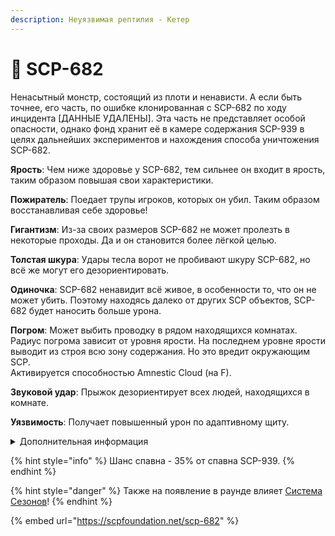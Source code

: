 ```yaml
---
description: Неуязвимая рептилия - Кетер
---
```


# 🐊 SCP-682

Ненасытный монстр, состоящий из плоти и ненависти. А если быть точнее, его часть, по ошибке клонированная с SCP-682 по ходу инцидента \[ДАННЫЕ УДАЛЕНЫ]. Эта часть не представляет особой опасности, однако фонд хранит её в камере содержания SCP-939 в целях дальнейших экспериментов и нахождения способа уничтожения SCP-682.

**Ярость**: Чем ниже здоровье у SCP-682, тем сильнее он входит в ярость, таким образом повышая свои характеристики.

**Пожиратель**: Поедает трупы игроков, которых он убил. Таким образом восстанавливая себе здоровье!

**Гигантизм**: Из-за своих размеров SCP-682 не может пролезть в некоторые проходы. Да и он становится более лёгкой целью.

**Толстая шкура**: Удары тесла ворот не пробивают шкуру SCP-682, но всё же могут его дезориентировать.

**Одиночка**: SCP-682 ненавидит всё живое, в особенности то, что он не может убить. Поэтому находясь далеко от других SCP объектов, SCP-682 будет наносить больше урона.

**Погром**: Может выбить проводку в рядом находящихся комнатах. Радиус погрома зависит от уровня ярости. На последнем уровне ярости выводит из строя всю зону содержания. Но это вредит окружающим SCP.\
Активируется способностью Amnestic Cloud (на F).

**Звуковой удар**: Прыжок дезориентирует всех людей, находящихся в комнате.

**Уязвимость**: Получает повышенный урон по адаптивному щиту.

<details>

<summary>Дополнительная информация</summary>

* **Класc**: SCP-939
* **Роль в команде**: Дамагер-Танк

</details>

{% hint style="info" %}
Шанс спавна - 35% от спавна SCP-939.
{% endhint %}

{% hint style="danger" %}
Также на появление в раунде влияет [Система Сезонов](../../server-systems/seasons-system/)!
{% endhint %}

{% embed url="https://scpfoundation.net/scp-682" %}
